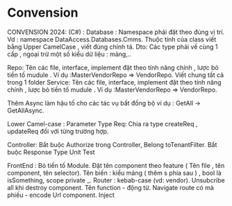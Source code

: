 # Convension
CONVENSION 2024: 
(C#) :
Database :
Namespace phải đặt theo đúng vị trí.  Vd : namespace DataAccess.Databases.Cmms.
Thuộc tính của class viết bằng Upper CamelCase , viết đúng chính tả.
Dto:
Các type phải về cùng 1 cấp , ngoại trừ một số kiểu dử liệu : mảng,..

Repo:
Tên các file, interface, implement đặt theo tính năng chính , lược bỏ tiền tố mudule . Ví dụ :MasterVendorRepo  => VendorRepo.
Viết chung tất cả trong 1  folder
Service: 
Tên các file, interface, implement đặt theo tính năng chính , lược bỏ tiền tố mudule . Ví dụ :MasterVendorRepo  => VendorRepo.

Thêm Async làm hậu tố cho các tác vụ bất đồng bộ ví dụ : GetAll -> GetAllAsync.



Lower Camel-case : 
Parameter
Type Req: Chia ra type createReq , updateReq đối với từng trường hợp.


Controller: 
Bắt buộc Authorize trong Controller, Belong toTenantFilter.
Bắt buộc Response Type 
Unit Test 


FrontEnd : 
Bỏ tiền tố Module.
Đặt tên component theo feature ( Tên file , tên component, tên selector).
Tên biến : kiểu mảng ( thêm s phía sau ) , bool là isSomething, scope private _.
Router : kebab-case (vd: vendor).
Unsubcribe all khi destroy component.
Tên function - động từ.
Navigate route có mà phiếu - encode Url component.
Inject 



